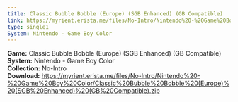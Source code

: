 ```yaml
---
title: Classic Bubble Bobble (Europe) (SGB Enhanced) (GB Compatible)
link: https://myrient.erista.me/files/No-Intro/Nintendo%20-%20Game%20Boy%20Color/Classic%20Bubble%20Bobble%20(Europe)%20(SGB%20Enhanced)%20(GB%20Compatible).zip
type: single1
System: Nintendo - Game Boy Color
---
```

<b>Game:</b> Classic Bubble Bobble (Europe) (SGB Enhanced) (GB Compatible)<br>
<b>System:</b> Nintendo - Game Boy Color<br>
<b>Collection:</b> No-Intro<br>
<b>Download:</b> https://myrient.erista.me/files/No-Intro/Nintendo%20-%20Game%20Boy%20Color/Classic%20Bubble%20Bobble%20(Europe)%20(SGB%20Enhanced)%20(GB%20Compatible).zip